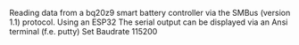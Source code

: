 Reading data from a bq20z9 smart battery controller via the SMBus (version 1.1) protocol. Using an ESP32
The serial output can be displayed via an Ansi terminal (f.e. putty)
Set Baudrate 115200
